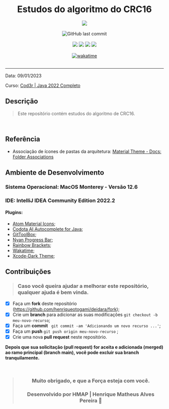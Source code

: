 <div align="center">

# Estudos do algoritmo do CRC16

<img width="auto" src="https://github.com/henriqueotogami/deidara/blob/main/deidara.png?raw=true">

<br>
<br>
<div align="center">
<img alt="GitHub last commit" src="https://img.shields.io/github/last-commit/henriqueotogami/deidara">
</div>
<br>
<img src="https://img.shields.io/github/issues/henriqueotogami/deidara">
<img src="https://img.shields.io/github/forks/henriqueotogami/deidara">
<img src="https://img.shields.io/github/stars/henriqueotogami/deidara">
<img src="https://img.shields.io/github/license/henriqueotogami/deidara">
</div>
<br>
<div align=center>
<a href="https://wakatime.com/badge/user/1e53636e-c916-4d50-9ce1-f3ac75a883e3/project/5d706ff6-dfd8-4c02-86d2-20e42561c1bf"><img src="https://wakatime.com/badge/user/1e53636e-c916-4d50-9ce1-f3ac75a883e3/project/5d706ff6-dfd8-4c02-86d2-20e42561c1bf.svg" alt="wakatime"></a>
</div>
<br>
<hr>

Data: 09/01/2023

Curso: [Cod3r | Java 2022 Completo](https://www.udemy.com/course/fundamentos-de-programacao-com-java/)

## Descrição

> Este repositório contém estudos do algoritmo de CRC16.

<br>

## Referência

- Associação de ícones de pastas da arquitetura: [Material Theme - Docs: Folder Associations](https://material-theme.com/docs/reference/folder-associations/)

## Ambiente de Desenvolvimento

### Sistema Operacional: MacOS Monterey - Versão 12.6

### IDE: IntelliJ IDEA Community Edition 2022.2

#### Plugins:

- [Atom Material Icons](https://plugins.jetbrains.com/plugin/10044-atom-material-icons);
- [Codota AI Autocomplete for Java](https://plugins.jetbrains.com/plugin/7638-codota-ai-autocomplete-for-java-and-javascript);
- [GitToolBox](https://plugins.jetbrains.com/plugin/7499-gittoolbox);
- [Nyan Progress Bar](https://plugins.jetbrains.com/plugin/8575-nyan-progress-bar);
- [Rainbow Brackets](https://plugins.jetbrains.com/plugin/10080-rainbow-brackets);
- [Wakatime](https://wakatime.com);
- [Xcode-Dark Theme](https://plugins.jetbrains.com/plugin/13106-xcode-dark-theme);
## Contribuições

> ### Caso você queira ajudar a melhorar este repositório, qualquer ajuda é bem vinda.

- [x] Faça um **fork** deste repositório (https://github.com/henriqueotogami/deidara/fork);
- [x] Crie um **branch** para adicionar as suas modificações ` git checkout -b meu-novo-recurso `;
- [x] Faça um **commit** ` git commit -am 'Adicionando um novo recurso ...'`;
- [x] Faça um **push** ` git push origin meu-novo-recurso ` ;
- [x] Crie uma nova **pull request** neste repositório.

**Depois que sua solicitação (pull request) for aceita e adicionada (merged) ao ramo principal (branch main), você pode excluir sua branch tranquilamente.**

<div align="center">

<br>

> ### **Muito obrigado, e que a Força esteja com você.**
>
> ### Desenvolvido por **HMAP | Henrique Matheus Alves Pereira** 🦁

</div>
